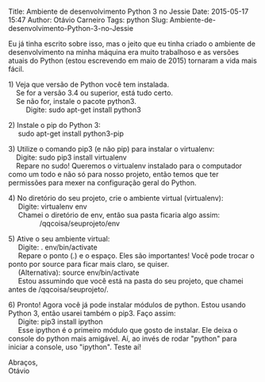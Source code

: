 Title: Ambiente de desenvolvimento Python 3 no Jessie
Date: 2015-05-17 15:47
Author: Otávio Carneiro
Tags: python
Slug: Ambiente-de-desenvolvimento-Python-3-no-Jessie

Eu já tinha escrito sobre isso, mas o jeito que eu tinha criado o
ambiente de desenvolvimento na minha máquina era muito trabalhoso e as
versões atuais do Python (estou escrevendo em maio de 2015) tornaram a
vida mais fácil.

1\) Veja que versão de Python você tem instalada.  
    Se for a versão 3.4 ou superior, está tudo certo.  
    Se não for, instale o pacote python3.  
         Digite: sudo apt-get install python3

2\) Instale o pip do Python 3:  
     sudo apt-get install python3-pip

3\) Utilize o comando pip3 (e não pip) para instalar o virtualenv:  
    Digite: sudo pip3 install virtualenv  
    Repare no sudo! Queremos o virtualenv instalado para o computador
como um todo e não só para nosso projeto, então temos que ter permissões
para mexer na configuração geral do Python.

4\) No diretório do seu projeto, crie o ambiente virtual (virtualenv):  
     Digite: virtualenv env  
     Chamei o diretório de env, então sua pasta ficaria algo assim:  
                /qqcoisa/seuprojeto/env

5\) Ative o seu ambiente virtual:  
     Digite: . env/bin/activate  
     Repare o ponto (.) e o espaço. Eles são importantes! Você pode
trocar o ponto por source para ficar mais claro, se quiser.  
     (Alternativa): source env/bin/activate  
     Estou assumindo que você está na pasta do seu projeto, que chamei
antes de /qqcoisa/seuprojeto/.

6\) Pronto! Agora você já pode instalar módulos de python. Estou usando
Python 3, então usarei também o pip3. Faço assim:  
     Digite: pip3 install ipython  
     Esse ipython é o primeiro módulo que gosto de instalar. Ele deixa o
console do python mais amigável. Aí, ao invés de rodar "python" para
iniciar a console, uso "ipython". Teste aí!

Abraços,  
Otávio


